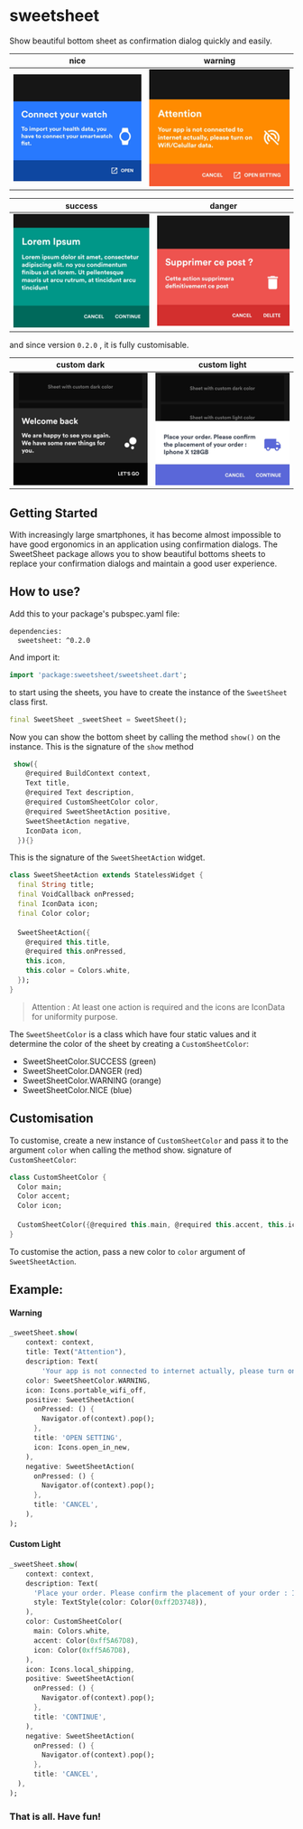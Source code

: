 # sweetsheet
Show beautiful bottom sheet as confirmation dialog quickly and easily.

| nice        | warning       |
|:-------------:|:------------------:|
| ![nice](https://github.com/CorneilleEdi/sweetsheet/raw/master/assets/nice_sheet.jpg)        | ![warning](https://github.com/CorneilleEdi/sweetsheet/raw/master/assets/warning_sheet.jpg) |


| success        | danger       |
|:-------------:|:------------------:|
| ![success](https://github.com/CorneilleEdi/sweetsheet/raw/master/assets/success.jpg)        | ![danger](https://github.com/CorneilleEdi/sweetsheet/raw/master/assets/danger.jpg) |

and since version `0.2.0` , it is fully customisable.

| custom dark        | custom light       |
|:-------------:|:------------------:|
| ![success](https://github.com/CorneilleEdi/sweetsheet/raw/master/assets/black.jpg)        | ![danger](https://github.com/CorneilleEdi/sweetsheet/raw/master/assets/light.jpg) |


## Getting Started

With increasingly large smartphones, it has become almost impossible to have good ergonomics in an application using confirmation dialogs. 
The SweetSheet package allows you to show beautiful bottoms sheets to replace your confirmation dialogs and maintain a good user experience.

## How to use?

Add this to your package's pubspec.yaml file:

```
dependencies:
  sweetsheet: ^0.2.0
```

And import it:
```dart
import 'package:sweetsheet/sweetsheet.dart';
```

to start using the sheets, you have to create the instance of the 
`SweetSheet` class first.

```dart
final SweetSheet _sweetSheet = SweetSheet();
```

Now you can show the bottom sheet by calling the method `show()` on the instance.
This is the signature of the `show` method

```dart
 show({
    @required BuildContext context,
    Text title,
    @required Text description,
    @required CustomSheetColor color,
    @required SweetSheetAction positive,
    SweetSheetAction negative,
    IconData icon,
  }){}
```

This is the signature of the `SweetSheetAction` widget.

```dart
class SweetSheetAction extends StatelessWidget {
  final String title;
  final VoidCallback onPressed;
  final IconData icon;
  final Color color;

  SweetSheetAction({
    @required this.title,
    @required this.onPressed,
    this.icon,
    this.color = Colors.white,
  });  
}
```

> Attention : At least one action is required and the icons are IconData for uniformity purpose.


The `SweetSheetColor` is a class which have four static values and it determine the color of the sheet by creating a `CustomSheetColor`:

- SweetSheetColor.SUCCESS (green)
- SweetSheetColor.DANGER (red)
- SweetSheetColor.WARNING (orange)
- SweetSheetColor.NICE (blue)

## Customisation
To customise, create a new instance of `CustomSheetColor` and pass it to the argument `color` when calling the method show.
signature of `CustomSheetColor`:

```dart
class CustomSheetColor {
  Color main;
  Color accent;
  Color icon;

  CustomSheetColor({@required this.main, @required this.accent, this.icon});
}
```
To customise the action, pass a new color to `color` argument of `SweetSheetAction`.

## Example:

#### Warning

```dart
_sweetSheet.show(
    context: context,
    title: Text("Attention"),
    description: Text(
        'Your app is not connected to internet actually, please turn on Wifi/Celullar data.'),
    color: SweetSheetColor.WARNING,
    icon: Icons.portable_wifi_off,
    positive: SweetSheetAction(
      onPressed: () {
        Navigator.of(context).pop();
      },
      title: 'OPEN SETTING',
      icon: Icons.open_in_new,
    ),
    negative: SweetSheetAction(
      onPressed: () {
        Navigator.of(context).pop();
      },
      title: 'CANCEL',
    ),
);
```

#### Custom Light

```dart
_sweetSheet.show(
    context: context,
    description: Text(
      'Place your order. Please confirm the placement of your order : Iphone X 128GB',
      style: TextStyle(color: Color(0xff2D3748)),
    ),
    color: CustomSheetColor(
      main: Colors.white,
      accent: Color(0xff5A67D8),
      icon: Color(0xff5A67D8),
    ),
    icon: Icons.local_shipping,
    positive: SweetSheetAction(
      onPressed: () {
        Navigator.of(context).pop();
      },
      title: 'CONTINUE',
    ),
    negative: SweetSheetAction(
      onPressed: () {
        Navigator.of(context).pop();
      },
      title: 'CANCEL',
  ),
);
```

### That is all. Have fun!
